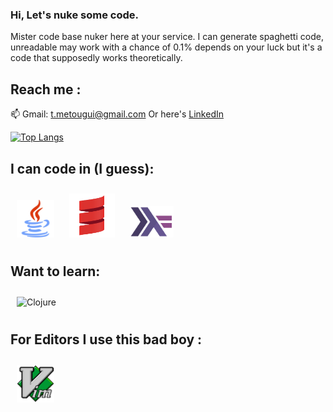 ### Hi, Let's nuke some code.

Mister code base nuker here at your service. I can generate spaghetti code, unreadable may work with a chance of 0.1% depends on your luck
but it's a code that supposedly works theoretically.

## Reach me :
📫 Gmail: <a href="t.metougui@gmail.com">t.metougui@gmail.com</a>
Or here's <a href="https://www.linkedin.com/in/taha-metougui">LinkedIn</a>

[![Top Langs](https://github-readme-stats.vercel.app/api/top-langs/?username=Silverest12&hide=html,shell,css,vim%20script&theme=dracula)](https://github.com/Silverest12/Silverest12)

## I can code in (I guess):
<p>
 <img src="./logos/javaLogo.png" height='60px' style="margin:10px" alt="Java">
 <img src="./logos/scalaLogo.png" height='70px' style="margin:10px" alt="Scala">
 <img src="./logos/haskell.png" height='50px' style="margin:10px" alt="Haskell">
</p>

## Want to learn:
<p>
 <img src="https://upload.wikimedia.org/wikipedia/commons/thumb/5/5d/Clojure_logo.svg/1024px-Clojure_logo.svg.png" height='60px' style="margin:10px" alt="Clojure">
</p>

## For Editors I use this bad boy :
<p>
  <img src="./logos/VimLogo.png" height='60px' style="margin:10px" alt="Vim">
</p>
